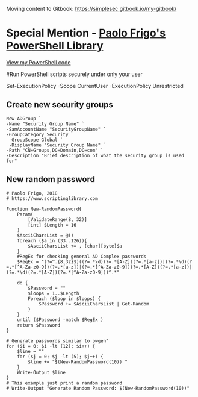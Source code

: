 Moving content to Gitbook: https://simplesec.gitbook.io/my-gitbook/
# Special Mention - [Paolo Frigo's PowerShell Library](https://github.com/PaoloFrigo/scriptinglibrary/tree/master/Blog/PowerShell)
[View my PowerShell code](https://github.com/users/simpletechgithub/projects/13)

#Run PowerShell scripts securely under only your user

Set-ExecutionPolicy -Scope CurrentUser -ExecutionPolicy Unrestricted

## Create new security groups
```
New-ADGroup `
-Name "Security Group Name" `
-SamAccountName "SecurityGroupName" `
-GroupCategory Security `
 -GroupScope Global `
 -DisplayName "Security Group Name" `
-Path "CN=Groups,DC=Domain,DC=com" `
-Description "Brief description of what the security group is used for"
```
## New random password
```
# Paolo Frigo, 2018
# https://www.scriptinglibrary.com

Function New-RandomPassword{
    Param(
        [ValidateRange(8, 32)]
        [int] $Length = 16
    )
    $AsciiCharsList = @()
    foreach ($a in (33..126)){
        $AsciiCharsList += , [char][byte]$a
    }
    #RegEx for checking general AD Complex passwords
    $RegEx = "(?=^.{8,32}$)((?=.*\d)(?=.*[A-Z])(?=.*[a-z])|(?=.*\d)(?=.*[^A-Za-z0-9])(?=.*[a-z])|(?=.*[^A-Za-z0-9])(?=.*[A-Z])(?=.*[a-z])|(?=.*\d)(?=.*[A-Z])(?=.*[^A-Za-z0-9]))^.*"

    do {
        $Password = ""
        $loops = 1..$Length
        Foreach ($loop in $loops) {
            $Password += $AsciiCharsList | Get-Random
        }
    }
    until ($Password -match $RegEx )
    return $Password
}

# Generate passwords similar to pwgen"
for ($i = 0; $i -lt (12); $i++) {
    $line = ""
    for ($j = 0; $j -lt (5); $j++) {
        $line += "$(New-RandomPassword(10)) "
    }
    Write-Output $line
}
# This example just print a random password
# Write-Output "Generate Random Password: $(New-RandomPassword(10))"

```
## 
